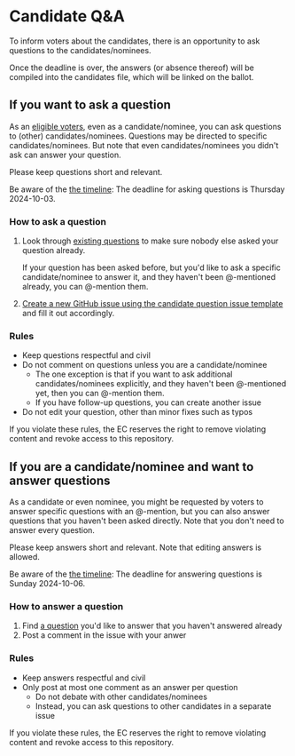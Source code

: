 # Candidate Q&A

To inform voters about the candidates, there is an opportunity to ask questions to the candidates/nominees.

Once the deadline is over, the answers (or absence thereof) will be compiled into the candidates file, which will be linked on the ballot.

## If you want to ask a question

As an [eligible voters](../README.md#eligible-voters), even as a candidate/nominee,
you can ask questions to (other) candidates/nominees.
Questions may be directed to specific candidates/nominees.
But note that even candidates/nominees you didn't ask can answer your question.

Please keep questions short and relevant.

Be aware of the [the timeline](../README.md#timeline): The deadline for asking questions is Thursday 2024-10-03.

### How to ask a question

1. Look through [existing questions](https://github.com/NixOS/SC-election-2024/issues?q=is%3Aissue+is%3Aopen+label%3Aquestion) to make sure nobody else asked your question already.

   If your question has been asked before, but you'd like to ask a specific candidate/nominee to answer it,
   and they haven't been @-mentioned already, you can @-mention them.

2. [Create a new GitHub issue using the candidate question issue template](https://github.com/NixOS/SC-election-2024/issues/new?template=candidate-question.yml) and fill it out accordingly.

### Rules
- Keep questions respectful and civil
- Do not comment on questions unless you are a candidate/nominee
  - The one exception is that if you want to ask additional candidates/nominees explicitly,
    and they haven't been @-mentioned yet, then you can @-mention them.
  - If you have follow-up questions, you can create another issue
- Do not edit your question, other than minor fixes such as typos

If you violate these rules, the EC reserves the right to remove violating content and revoke access to this repository.

## If you are a candidate/nominee and want to answer questions

As a candidate or even nominee, you might be requested by voters to answer specific questions with an @-mention,
but you can also answer questions that you haven't been asked directly.
Note that you don't need to answer every question.

Please keep answers short and relevant.
Note that editing answers is allowed.

Be aware of the [the timeline](../README.md#timeline): The deadline for answering questions is Sunday 2024-10-06.

### How to answer a question

1. Find [a question](https://github.com/NixOS/SC-election-2024/issues?q=is%3Aissue+is%3Aopen+label%3Aquestion) you'd like to answer that you haven't answered already
1. Post a comment in the issue with your anwer

### Rules

- Keep answers respectful and civil
- Only post at most one comment as an answer per question
  - Do not debate with other candidates/nominees
  - Instead, you can ask questions to other candidates in a separate issue

If you violate these rules, the EC reserves the right to remove violating content and revoke access to this repository.
